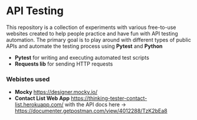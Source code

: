 # API Testing

This repository is a collection of experiments with various free-to-use websites created to help people practice and have fun with API testing automation. 
The primary goal is to play around with different types of public APIs and automate the testing process using **Pytest** and **Python** 

- **Pytest** for writing and executing automated test scripts
- **Requests lib** for sending HTTP requests

### Webistes used
- **Mocky** https://designer.mocky.io/
- **Contact List Web App** https://thinking-tester-contact-list.herokuapp.com/ with the API docs here -> https://documenter.getpostman.com/view/4012288/TzK2bEa8

